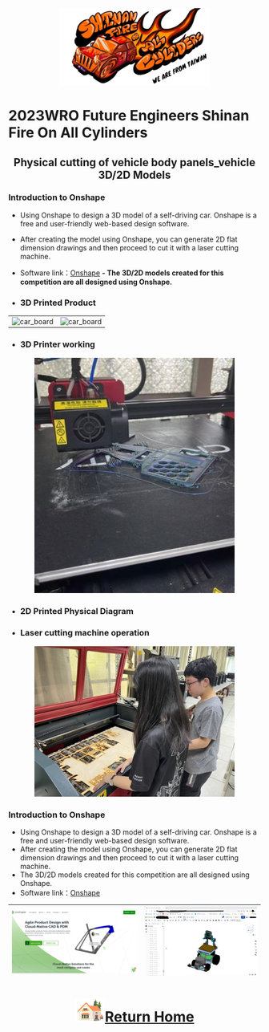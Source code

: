 <div align="center"><img src="../../other/img/logo.png" width="300" alt=" logo"></div>

2023WRO Future Engineers Shinan Fire On All Cylinders  
====
## <div align="center">Physical cutting of vehicle body panels_vehicle 3D/2D Models</div>

### Introduction to Onshape
- Using  Onshape to design a 3D model of a self-driving car. Onshape is a free and user-friendly web-based design software.
- After creating the model using Onshape, you can generate 2D flat dimension drawings and then proceed to cut it with a laser cutting machine.
- Software link：[Onshape](https://www.onshape.com/en/)
__- The 3D/2D models created for this competition are all designed using Onshape.__  


- ### 3D Printed Product
<div align="center">
<table>
<tr align="center">
<td><img src="" width="300" alt="car_board"></td>
<td><img src="" width="300" alt="car_board"></td>
</tr>
</table>
</div>

- ### 3D Printer working
<div align="center"><img src="./img/3D_working.jpg" width="400" alt="car_board"></div>

- ### 2D Printed Physical Diagram
  
- ###  Laser cutting machine operation
<div align="center"><img src="./img/hu.jpg" width="400" alt="car_board"></div>

### Introduction to Onshape
- Using  Onshape to design a 3D model of a self-driving car. Onshape is a free and user-friendly web-based design software.
- After creating the model using Onshape, you can generate 2D flat dimension drawings and then proceed to cut it with a laser cutting machine.
- The 3D/2D models created for this competition are all designed using Onshape.  
- Software link：[Onshape](https://www.onshape.com/en/) 

  
|<img src="./img/onshape.png" width="500" alt="Onshape">| <img src="./img/onshpe_3d.png" width="450" alt="Vehicle_cad">|
|:---:|:---:|

# <div align="center">![HOME](../../other/img/Home.png)[Return Home](../../)</div>  
